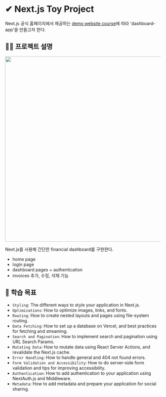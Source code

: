 # ✔ Next.js Toy Project

Next.js 공식 홈페이지에서 제공하는 [demo website course](https://nextjs.org/learn)에 따라 'dashboard-app'을 만들고자 한다.

## 💁‍♂️ 프로젝트 설명

<img src='./assets/next-dashboard.avif' width='600px'/>

Next.js를 사용해 간단한 financial dashboard를 구현한다.

- home page
- login page
- dashboard pages + authentication
- invoices 추가, 수정, 삭제 기능

## 🎯 학습 목표

- `Styling`: The different ways to style your application in Next.js.
- `Optimizations`: How to optimize images, links, and fonts.
- `Routing`: How to create nested layouts and pages using file-system routing.
- `Data Fetching`: How to set up a database on Vercel, and best practices for fetching and streaming.
- `Search and Pagination`: How to implement search and pagination using URL Search Params.
- `Mutating Data`: How to mutate data using React Server Actions, and revalidate the Next.js cache.
- `Error Handling`: How to handle general and 404 not found errors.
- `Form Validation and Accessibility`: How to do server-side form validation and tips for improving accessibility.
- `Authentication`: How to add authentication to your application using NextAuth.js and Middleware.
- `Metadata`: How to add metadata and prepare your application for social sharing.
